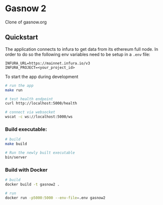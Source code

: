 # Gasnow 2
Clone of gasnow.org

## Quickstart

The application connects to infura to get data from its ethereum full node. In order to do so the following env variables need to be setup in a `.env` file:
```.env
INFURA_URL=https://mainnet.infura.io/v3
INFURA_PROJECT=<your_project_id>
```

To start the app during development
```bash
# run the app
make run

# test health endpoint
curl http://localhost:5000/health

# connect via websocket
wscat -c ws://localhost:5000/ws
```

### Build executable:
```bash
# build
make build

# Run the newly built executable
bin/server
```

### Build with Docker
```bash
# build
docker build -t gasnow2 .

# run
docker run -p5000:5000 --env-file=.env gasnow2
```
